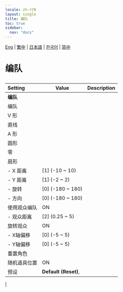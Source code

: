 ```yaml
---
locale: zh-rCN
layout: single
title: 编队
toc: true
sidebar:
  nav: "docs"
---
```

[Eng](/dancexr/menu/2025.4/actors/formation) | [繁中](/tw/dancexr/menu/2025.4/actors/formation) | [日本語](/jp/dancexr/menu/2025.4/actors/formation) | [한국어](/kr/dancexr/menu/2025.4/actors/formation) | [简中](/zh/dancexr/menu/2025.4/actors/formation)

# 编队

## 

| Setting | Value | Description |
| :--- | --- | :--- |
|**编队** | | 
| 编队 || 
| V 形 || 
| 直线 || 
| A 形 || 
| 圆形 || 
| 零 || 
| 扇形 || 
|- X 距离 | [1] (-10 ~ 10) | 
|- Y 距离 | [1] (-2 ~ 2) | 
|- 旋转 | [0] (-180 ~ 180) | 
|- 方向 | [0] (-180 ~ 180) | 
| 使用观众编队 | ON | 
|- 观众距离 | [2] (0.25 ~ 5) | 
| 旋转观众 | ON | 
|- X轴偏移 | [0] (-5 ~ 5) | 
|- Y轴偏移 | [0] (-5 ~ 5) | 
| 重置角色 || 
| 随机道具位置 | ON | 
| 预设 |  **Default (Reset)**,  |  |
|
